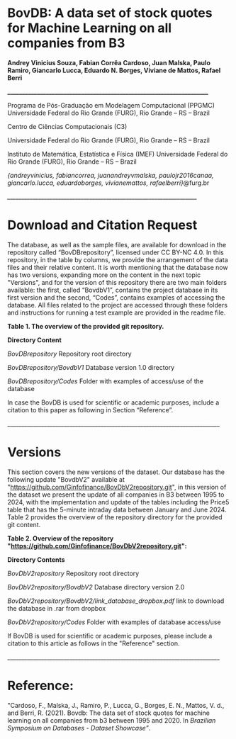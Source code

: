 ﻿
# **BovDB: A data set of stock quotes for Machine Learning on all companies from B3**

**Andrey Vinicius Souza, Fabian Corrêa Cardoso, Juan Malska, Paulo Ramiro, Giancarlo Lucca, Eduardo N. Borges, Viviane de Mattos, Rafael Berri**

**\_\_\_\_\_\_\_\_\_\_\_\_\_\_\_\_\_\_\_\_\_\_\_\_\_\_\_\_\_\_\_\_\_\_\_\_\_\_\_\_\_\_\_\_\_\_\_\_\_\_\_\_\_\_\_\_\_\_\_\_\_\_\_\_\_\_\_\_**

Programa de Pós-Graduação em Modelagem Computacional (PPGMC) Universidade Federal do Rio Grande (FURG), Rio Grande – RS – Brazil

Centro de Ciências Computacionais (C3)

Universidade Federal do Rio Grande (FURG), Rio Grande – RS – Brazil

Instituto de Matemática, Estatística e Física (IMEF) Universidade Federal do Rio Grande (FURG), Rio Grande – RS – Brazil

*{*andreyvinicius, fabiancorrea, juanandreyvmalska, paulojr2016canaa, giancarlo.lucca, eduardoborges, vivianemattos, rafaelberri*}*@furg.br

*\_\_\_\_\_\_\_\_\_\_\_\_\_\_\_\_\_\_\_\_\_\_\_\_\_\_\_\_\_\_\_\_\_\_\_\_\_\_\_\_\_\_\_\_\_\_\_\_\_\_\_\_\_\_\_\_\_\_\_\_\_\_\_\_\_\_\_*
# **Download and Citation Request**
The database, as well as the sample files, are available for download in the repository called “BovDBrepository”, licensed under CC BY-NC 4.0. In this repository, in the table by columns, we provide the arrangement of the data files and their relative content. It is worth mentioning that the database now has two versions, expanding more on the content in the next topic "Versions", and for the version of this repository there are two main folders available: the first, called “BovdbV1”, contains the project database in its first version and the second, “Codes”, contains examples of accessing the database. All files related to the project are accessed through these folders and instructions for running a test example are provided in the readme file.

**Table 1. The overview of the provided git repository.**

**Directory	Content**

*BovDBrepository*	Repository root directory

*BovDBrepository/BovdbV1*	Database version 1.0 directory

*BovDBrepository/Codes*	Folder with examples of access/use of the database

In case the BovDB is used for scientific or academic purposes, include a citation to this paper as following in Section “Reference”.

\_\_\_\_\_\_\_\_\_\_\_\_\_\_\_\_\_\_\_\_\_\_\_\_\_\_\_\_\_\_\_\_\_\_\_\_\_\_\_\_\_\_\_\_\_\_\_\_\_\_\_\_\_\_\_\_\_\_\_\_\_\_\_\_\_\_\_\_\_\_\_\_\_\_\_

# **Versions**
This section covers the new versions of the dataset. Our database has the following update "BovdbV2" available at "https://github.com/Ginfofinance/BovDbV2repository.git", in this version of the dataset we present the update of all companies in B3 between 1995 to 2024, with the implementation and update of the tables including the Price5 table that has the 5-minute intraday data between January and June 2024. Table 2 provides the overview of the repository directory for the provided git content.

**Table 2. Overview of the repository "https://github.com/Ginfofinance/BovDbV2repository.git":**

**Directory Contents**

*BovDbV2repository* Repository root directory

*BovDbV2repository/BovdbV2* Database directory version 2.0

*BovDbV2repository/BovdbV2/link_database_dropbox.pdf* link to download the database in .rar from dropbox

*BovDbV2repository/Codes* Folder with examples of database access/use

If BovDB is used for scientific or academic purposes, please include a citation to this article as follows in the "Reference" section.

\_\_\_\_\_\_\_\_\_\_\_\_\_\_\_\_\_\_\_\_\_\_\_\_\_\_\_\_\_\_\_\_\_\_\_\_\_\_\_\_\_\_\_\_\_\_\_\_\_\_\_\_\_\_\_\_\_\_\_\_\_\_\_\_\_\_\_\_\_\_\_\_\_\_\_
# **Reference:**
"Cardoso, F., Malska, J., Ramiro, P., Lucca, G., Borges, E. N., Mattos, V. d., and Berri, R. (2021). Bovdb: The data set of stock quotes for machine learning on all companies from b3 between 1995 and 2020. In *Brazilian Symposium on Databases - Dataset Showcase"*.  

